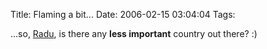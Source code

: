 Title: Flaming a bit...
Date: 2006-02-15 03:04:04
Tags: 

&#8230;so, <a target="_blank" href="http://spradu.blogspot.com/2006/02/twenty-one.html">Radu</a>, is there any <strong>less important</strong> country out there? :)
